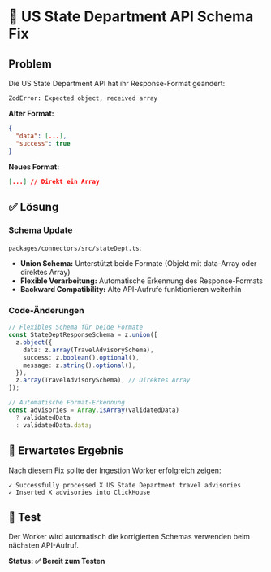 # 🔧 US State Department API Schema Fix

## Problem
Die US State Department API hat ihr Response-Format geändert:
```
ZodError: Expected object, received array
```

**Alter Format:**
```json
{
  "data": [...],
  "success": true
}
```

**Neues Format:**
```json
[...] // Direkt ein Array
```

## ✅ Lösung

### Schema Update
`packages/connectors/src/stateDept.ts`:
- **Union Schema:** Unterstützt beide Formate (Objekt mit data-Array oder direktes Array)
- **Flexible Verarbeitung:** Automatische Erkennung des Response-Formats
- **Backward Compatibility:** Alte API-Aufrufe funktionieren weiterhin

### Code-Änderungen
```typescript
// Flexibles Schema für beide Formate
const StateDeptResponseSchema = z.union([
  z.object({
    data: z.array(TravelAdvisorySchema),
    success: z.boolean().optional(),
    message: z.string().optional(),
  }),
  z.array(TravelAdvisorySchema), // Direktes Array
]);

// Automatische Format-Erkennung
const advisories = Array.isArray(validatedData) 
  ? validatedData 
  : validatedData.data;
```

## 🎯 Erwartetes Ergebnis

Nach diesem Fix sollte der Ingestion Worker erfolgreich zeigen:
```
✓ Successfully processed X US State Department travel advisories
✓ Inserted X advisories into ClickHouse
```

## 🔄 Test

Der Worker wird automatisch die korrigierten Schemas verwenden beim nächsten API-Aufruf.

**Status: ✅ Bereit zum Testen**
